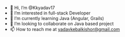 - 👋 Hi, I’m @Kkyadav17
- 👀 I’m interested in full-stack Developer 
- 🌱 I’m currently learning Java (Angular, Grails)
- 💞️ I’m looking to collaborate on Java based project
- 📫 How to reach me at yadavkebalkishor@gmail.com

<!---
Kkyadav17/Kkyadav17 is a ✨ special ✨ repository because its `README.md` (this file) appears on your GitHub profile.
You can click the Preview link to take a look at your changes.
--->
